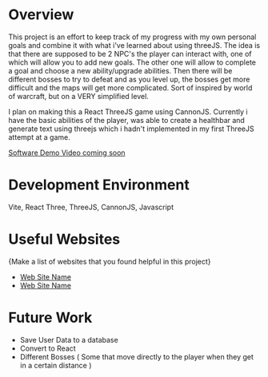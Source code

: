 # Overview
This project is an effort to keep track of my progress with my own personal goals and combine it with what i've learned about using threeJS. The idea is that there are supposed to be 2 NPC's the player can interact with, one of which will allow you to add new goals. The other one will allow to complete a goal and choose a new ability/upgrade abilities. Then there will be different bosses to try to defeat and as you level up, the bosses get more difficult and the maps will get more complicated. Sort of inspired by world of warcraft, but on a VERY simplified level. 

I plan on making this a React ThreeJS game using CannonJS. Currently i have the basic abilities of the player, was able to create a healthbar and generate text using threejs which i hadn't implemented in my first ThreeJS attempt at a game. 



[Software Demo Video coming soon](http://youtube.link.goes.here)

# Development Environment
Vite,
React Three,
ThreeJS,
CannonJS,
Javascript

# Useful Websites

{Make a list of websites that you found helpful in this project}

- [Web Site Name](http://url.link.goes.here)
- [Web Site Name](http://url.link.goes.here)

# Future Work
- Save User Data to a database
- Convert to React
- Different Bosses ( Some that move directly to the player when they get in a certain distance )
